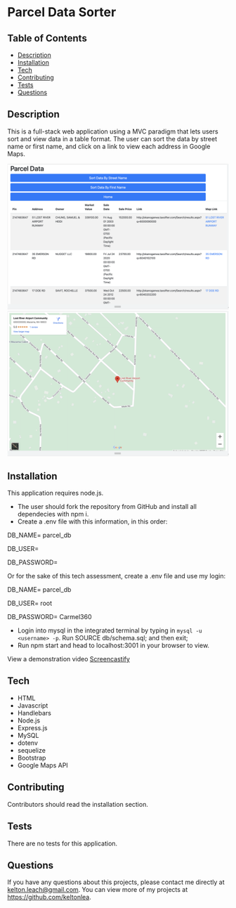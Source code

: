 # Parcel Data Sorter


## Table of Contents
* [Description](#Description)
* [Installation](#installation)
* [Tech](#Tech)
* [Contributing](#contributing)
* [Tests](#tests)
* [Questions](#questions)

## Description 
This is a full-stack web application using a MVC paradigm that lets users sort and view data in a table format. The user can sort the data by street name or first name, and click on a link to view each address in Google Maps.

![Screenshot of search results](./assets/images/parcelscreenshot.png)
![Screenshot of search results](./assets/images/parcelscreenshot2.png)



## Installation 
This application requires node.js.
* The user should fork the repository from GitHub and install all dependecies with npm i.
* Create a .env file with this information, in this order:

DB_NAME= parcel_db

DB_USER= 

DB_PASSWORD=

Or for the sake of this tech assessment, create a .env file and use my login:

DB_NAME= parcel_db

DB_USER= root

DB_PASSWORD= Carmel360

* Login into mysql in the integrated terminal by typing in `mysql -u <username> -p`. Run SOURCE db/schema.sql; and then exit;
* Run npm start and head to localhost:3001 in your browser to view.



View a demonstration video [Screencastify](https://drive.google.com/file/d/1zXL9n2XNTXXeI_J-wiiljiYJVsunzX1m/view)<br>

## Tech
* HTML
* Javascript
* Handlebars
* Node.js
* Express.js
* MySQL
* dotenv
* sequelize
* Bootstrap
* Google Maps API


## Contributing 
Contributors should read the installation section. 

## Tests
There are no tests for this application. 

## Questions
If you have any questions about this projects, please contact me directly at kelton.leach@gmail.com. You can view more of my projects at https://github.com/keltonlea.